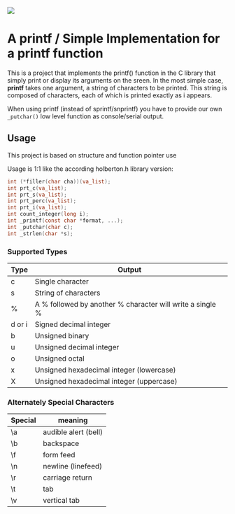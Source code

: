 ![](https://www.holbertonschool.com/holberton-logo.png)

# A printf / Simple Implementation for a printf function


This is a project that implements the printf() function in the C library that simply print or display its arguments on the sreen. In the most simple case, **printf** takes one argument, a string of characters to be printed. This string is composed of characters, each of which is printed exactly as i appears.



When using printf (instead of sprintf/snprintf) you have to provide our own `_putchar()` low level function as console/serial output.


## Usage

This project is based on structure and function pointer use

Usage is 1:1 like the according holberton.h library version:
```C
int (*filler(char cha))(va_list);
int prt_c(va_list);
int prt_s(va_list);
int prt_perc(va_list);
int prt_i(va_list);
int count_integer(long i);
int _printf(const char *format, ...);
int _putchar(char c);
int _strlen(char *s);
```




### Supported Types

| Type   | Output |
|--------|--------|
| c      | Single character |
| s      | String of characters |
| %      | A % followed by another % character will write a single % |
| d or i | Signed decimal integer |
| b      | Unsigned binary |
| u      | Unsigned decimal integer	|
| o      | Unsigned octal |
| x      | Unsigned hexadecimal integer (lowercase) |
| X      | Unsigned hexadecimal integer (uppercase) |

### Alternately Special Characters
| Special | meaning |
|--------|-------------|
| \a | audible alert (bell) |
| \b | backspace |
| \f | form feed |
| \n | newline (linefeed) |
| \r | carriage return |
| \t | tab |
| \v | vertical tab |
